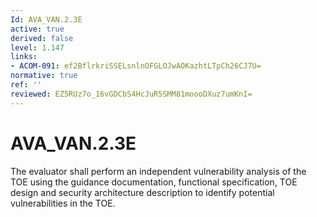 ```yaml
---
Id: AVA_VAN.2.3E
active: true
derived: false
level: 1.147
links:
- ACOM-091: ef2BflrkriSSELsnlnOFGLOJwAOKazhtLTpCh26CJ7U=
normative: true
ref: ''
reviewed: EZ5RUz7o_16vGDCbS4HcJuR5SMM81moooDXuz7umKnI=
---
```


# AVA_VAN.2.3E

The evaluator shall perform an independent vulnerability analysis of the TOE using the guidance documentation, functional specification, TOE design and security architecture description to identify potential vulnerabilities in the TOE.